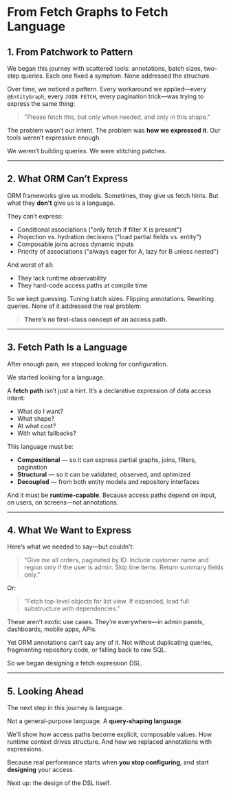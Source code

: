 # From Fetch Graphs to Fetch Language

## 1. From Patchwork to Pattern

We began this journey with scattered tools: annotations, batch sizes, two-step queries. Each one fixed a symptom. None addressed the structure.

Over time, we noticed a pattern. Every workaround we applied—every `@EntityGraph`, every `JOIN FETCH`, every pagination trick—was trying to express the same thing:

> "Please fetch this, but only when needed, and only in this shape."

The problem wasn’t our intent. The problem was **how we expressed it**. Our tools weren’t expressive enough.

We weren’t building queries. We were stitching patches.

---

## 2. What ORM Can’t Express

ORM frameworks give us models. Sometimes, they give us fetch hints. But what they **don’t** give us is a language.

They can’t express:

- Conditional associations ("only fetch if filter X is present")
- Projection vs. hydration decisions ("load partial fields vs. entity")
- Composable joins across dynamic inputs
- Priority of associations ("always eager for A, lazy for B unless nested")

And worst of all:

- They lack runtime observability
- They hard-code access paths at compile time

So we kept guessing. Tuning batch sizes. Flipping annotations. Rewriting queries. None of it addressed the real problem:

> **There’s no first-class concept of an access path.**

---

## 3. Fetch Path Is a Language

After enough pain, we stopped looking for configuration.

We started looking for a language.

A **fetch path** isn’t just a hint. It’s a declarative expression of data access intent:

- What do I want?
- What shape?
- At what cost?
- With what fallbacks?

This language must be:

- **Compositional** — so it can express partial graphs, joins, filters, pagination
- **Structural** — so it can be validated, observed, and optimized
- **Decoupled** — from both entity models and repository interfaces

And it must be **runtime-capable**. Because access paths depend on input, on users, on screens—not annotations.

---

## 4. What We Want to Express

Here’s what we needed to say—but couldn’t:

> "Give me all orders, paginated by ID. Include customer name and region only if the user is admin. Skip line items. Return summary fields only."

Or:

> "Fetch top-level objects for list view. If expanded, load full substructure with dependencies."

These aren’t exotic use cases. They’re everywhere—in admin panels, dashboards, mobile apps, APIs.

Yet ORM annotations can’t say any of it. Not without duplicating queries, fragmenting repository code, or falling back to raw SQL.

So we began designing a fetch expression DSL.

---

## 5. Looking Ahead

The next step in this journey is language.

Not a general-purpose language. A **query-shaping language**.

We’ll show how access paths become explicit, composable values. How runtime context drives structure. And how we replaced annotations with expressions.

Because real performance starts when **you stop configuring**, and start **designing** your access.

Next up: the design of the DSL itself.

